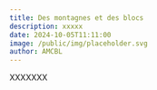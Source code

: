 ```yaml
---
title: Des montagnes et des blocs
description: xxxxx
date: 2024-10-05T11:11:00
image: /public/img/placeholder.svg
author: AMCBL
---
```

XXXXXXX

